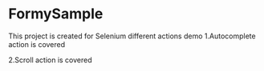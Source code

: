 # FormySample

This project is created for Selenium different actions demo 
1.Autocomplete action is covered


2.Scroll action is covered
